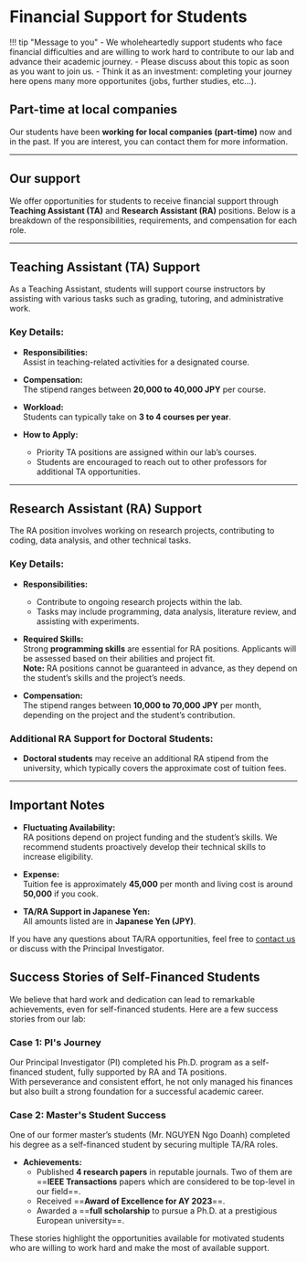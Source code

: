 

# Financial Support for Students

!!! tip "Message to you"
    - We wholeheartedly support students who face financial difficulties and are willing to work hard to contribute to our lab and advance their academic journey. 
    - Please discuss about this topic as soon as you want to join us.
    - Think it as an investment: completing your journey here opens many more opportunites (jobs, further studies, etc...).


## Part-time at local companies

Our students have been **working for local companies (part-time)** now and in the past. If you are interest, you can contact them for more information.

---

## Our support

We offer opportunities for students to receive financial support through **Teaching Assistant (TA)** and **Research Assistant (RA)** positions. Below is a breakdown of the responsibilities, requirements, and compensation for each role.

---

## Teaching Assistant (TA) Support

As a Teaching Assistant, students will support course instructors by assisting with various tasks such as grading, tutoring, and administrative work.

### Key Details:
- **Responsibilities:**  
  Assist in teaching-related activities for a designated course.
  
- **Compensation:**  
  The stipend ranges between **20,000 to 40,000 JPY** per course.

- **Workload:**  
  Students can typically take on **3 to 4 courses per year**.

- **How to Apply:**  
  - Priority TA positions are assigned within our lab’s courses.  
  - Students are encouraged to reach out to other professors for additional TA opportunities.

---

## Research Assistant (RA) Support

The RA position involves working on research projects, contributing to coding, data analysis, and other technical tasks.

### Key Details:
- **Responsibilities:**  
  - Contribute to ongoing research projects within the lab.  
  - Tasks may include programming, data analysis, literature review, and assisting with experiments.

- **Required Skills:**  
  Strong **programming skills** are essential for RA positions. Applicants will be assessed based on their abilities and project fit.  
  **Note:** RA positions cannot be guaranteed in advance, as they depend on the student’s skills and the project’s needs.

- **Compensation:**  
  The stipend ranges between **10,000 to 70,000 JPY** per month, depending on the project and the student’s contribution.

### Additional RA Support for Doctoral Students:
- **Doctoral students** may receive an additional RA stipend from the university, which typically covers the approximate cost of tuition fees.

---

## Important Notes
- **Fluctuating Availability:**  
  RA positions depend on project funding and the student’s skills. We recommend students proactively develop their technical skills to increase eligibility.

- **Expense:**  
  Tuition fee is approximately **45,000** per month and living cost is around **50,000** if you cook.

- **TA/RA Support in Japanese Yen:**  
  All amounts listed are in **Japanese Yen (JPY)**.

If you have any questions about TA/RA opportunities, feel free to [contact us](contact.md) or discuss with the Principal Investigator.

## Success Stories of Self-Financed Students

We believe that hard work and dedication can lead to remarkable achievements, even for self-financed students. Here are a few success stories from our lab:

### Case 1: PI's Journey  

Our Principal Investigator (PI) completed his Ph.D. program as a self-financed student, fully supported by RA and TA positions.  
With perseverance and consistent effort, he not only managed his finances but also built a strong foundation for a successful academic career.

### Case 2: Master's Student Success  

One of our former master’s students (Mr. NGUYEN Ngo Doanh) completed his degree as a self-financed student by securing multiple TA/RA roles.  

- **Achievements:**  
    - Published **4 research papers** in reputable journals. Two of them are ==**IEEE Transactions** papers which are considered to be top-level in our field==. 
    - Received ==**Award of Excellence for AY 2023**==.
    - Awarded a ==**full scholarship** to pursue a Ph.D. at a prestigious European university==.  

These stories highlight the opportunities available for motivated students who are willing to work hard and make the most of available support.


